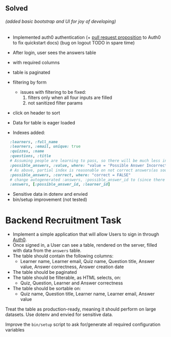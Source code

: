 ## Solved

###### (added basic bootstrap and UI for joy of developing)

* Implemented auth0 authentication (+ [pull request proposition](https://github.com/auth0/docs/pull/7314/files) to Auth0 to fix quickstart docs) (bug on logout TODO in spare time)
* After login, user sees the answers table
* with required columns
* table is paginated
* filtering by form
  * issues with filtering to be fixed:
    1. filters only when all four inputs are filled
    2. not sanitized filter params
* click on header to sort

* Data for table is eager loaded
* Indexes added:
```ruby
  :learners, :full_name
  :learners, :email, unique: true
  :quizzes, :name
  :questions, :title
  # Assuming people are learning to pass, so there will be much less incorrect answers, hence partial index on them is reasonable
  :possible_answers, :value, where: "value = 'Possible Answer Incorrect'"
  # As above, partial index is reasonable on not correct answers(as soon as I correctly understood meaning of these columns)
  :possible_answers, :correct, where: "correct = FALSE"
  # change autogenerated :answers, :possible_answer_id to (since there are only two possible values of :possible_answer):
  :answers, [:possible_answer_id, :learner_id]
```

* Sensitive data in dotenv and envied
* bin/setup improvement (not tested)



# Backend Recruitment Task

* Implement a simple application that will allow Users to sign in through [Auth0](https://auth0.com/).
* Once signed in, a User can see a table, rendered on the server, filled with data from the `answers` table.
* The table should contain the following columns:
  * Learner name, Learner email, Quiz name, Question title, Answer value, Answer correctness, Answer creation date
* The table should be paginated
* The table should be filterable, as HTML selects, on:
  * Quiz, Question, Learner and Answer correctness
* The table should be sortable on:
  * Quiz name, Question title, Learner name, Learner email, Answer value

Treat the table as production-ready, meaning it should perform on large datasets.
Use dotenv and envied for sensitive data.

Improve the `bin/setup` script to ask for/generate all required configuration variables

